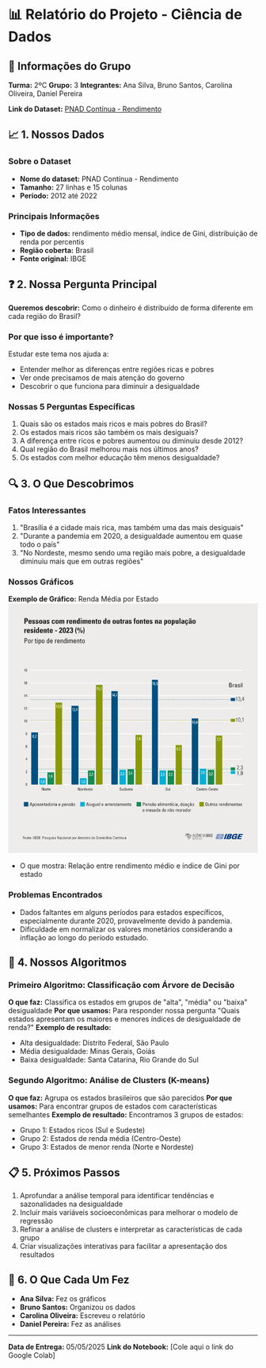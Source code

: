 # 📊 Relatório do Projeto - Ciência de Dados

## 👥 Informações do Grupo
**Turma:** 2ºC
**Grupo:** 3
**Integrantes:** Ana Silva, Bruno Santos, Carolina Oliveira, Daniel Pereira

**Link do Dataset:** [PNAD Contínua - Rendimento](https://basedosdados.org/dataset/90324ba8-9c39-4191-8a4-302f93732464)

## 📈 1. Nossos Dados

### Sobre o Dataset
- **Nome do dataset:** PNAD Contínua - Rendimento
- **Tamanho:** 27 linhas e 15 colunas
- **Período:** 2012 até 2022

### Principais Informações
- **Tipo de dados:** rendimento médio mensal, índice de Gini, distribuição de renda por percentis
- **Região coberta:** Brasil
- **Fonte original:** IBGE

## ❓ 2. Nossa Pergunta Principal

**Queremos descobrir:** Como o dinheiro é distribuído de forma diferente em cada região do Brasil?

### Por que isso é importante?
Estudar este tema nos ajuda a:
- Entender melhor as diferenças entre regiões ricas e pobres
- Ver onde precisamos de mais atenção do governo
- Descobrir o que funciona para diminuir a desigualdade

### Nossas 5 Perguntas Específicas
1. Quais são os estados mais ricos e mais pobres do Brasil?
2. Os estados mais ricos são também os mais desiguais?
3. A diferença entre ricos e pobres aumentou ou diminuiu desde 2012?
4. Qual região do Brasil melhorou mais nos últimos anos?
5. Os estados com melhor educação têm menos desigualdade?

## 🔍 3. O Que Descobrimos

### Fatos Interessantes
1. "Brasília é a cidade mais rica, mas também uma das mais desiguais"
2. "Durante a pandemia em 2020, a desigualdade aumentou em quase todo o país"
3. "No Nordeste, mesmo sendo uma região mais pobre, a desigualdade diminuiu mais que em outras regiões"

### Nossos Gráficos
**Exemplo de Gráfico:** Renda Média por Estado
![Gráfico de Rendimento Médio x Índice de Gini](graficos-PNAD-continua-rendimento-de-todas-as-fontes-2.png)
- O que mostra: Relação entre rendimento médio e índice de Gini por estado

### Problemas Encontrados
- Dados faltantes em alguns períodos para estados específicos, especialmente durante 2020, provavelmente devido à pandemia.
- Dificuldade em normalizar os valores monetários considerando a inflação ao longo do período estudado.

## 🤖 4. Nossos Algoritmos

### Primeiro Algoritmo: Classificação com Árvore de Decisão
**O que faz:** Classifica os estados em grupos de "alta", "média" ou "baixa" desigualdade
**Por que usamos:** Para responder nossa pergunta "Quais estados apresentam os maiores e menores índices de desigualdade de renda?"
**Exemplo de resultado:** 
- Alta desigualdade: Distrito Federal, São Paulo
- Média desigualdade: Minas Gerais, Goiás
- Baixa desigualdade: Santa Catarina, Rio Grande do Sul

### Segundo Algoritmo: Análise de Clusters (K-means)
**O que faz:** Agrupa os estados brasileiros que são parecidos
**Por que usamos:** Para encontrar grupos de estados com características semelhantes
**Exemplo de resultado:** Encontramos 3 grupos de estados:
- Grupo 1: Estados ricos (Sul e Sudeste)
- Grupo 2: Estados de renda média (Centro-Oeste)
- Grupo 3: Estados de menor renda (Norte e Nordeste)

## 📋 5. Próximos Passos
1. Aprofundar a análise temporal para identificar tendências e sazonalidades na desigualdade
2. Incluir mais variáveis socioeconômicas para melhorar o modelo de regressão
3. Refinar a análise de clusters e interpretar as características de cada grupo
4. Criar visualizações interativas para facilitar a apresentação dos resultados

## 👥 6. O Que Cada Um Fez
- **Ana Silva:** Fez os gráficos
- **Bruno Santos:** Organizou os dados
- **Carolina Oliveira:** Escreveu o relatório
- **Daniel Pereira:** Fez as análises

---
**Data de Entrega:** 05/05/2025
**Link do Notebook:** [Cole aqui o link do Google Colab]